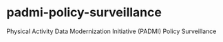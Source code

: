 # padmi-policy-surveillance
Physical Activity Data Modernization Initiative (PADMI) Policy Surveillance
